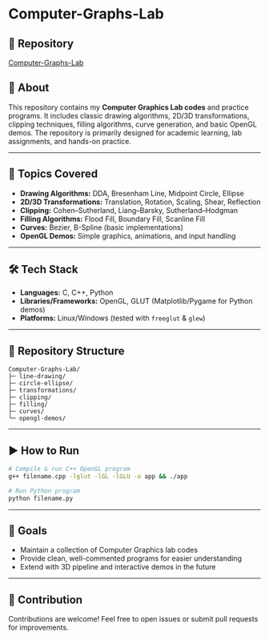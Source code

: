 # Computer-Graphs-Lab

## 🔗 Repository
[Computer-Graphs-Lab](https://github.com/MdNawrose/Computer-Graphs-Lab)

## 📌 About
This repository contains my **Computer Graphics Lab codes** and practice programs. It includes classic drawing algorithms, 2D/3D transformations, clipping techniques, filling algorithms, curve generation, and basic OpenGL demos. The repository is primarily designed for academic learning, lab assignments, and hands-on practice.

---

## 🚀 Topics Covered
- **Drawing Algorithms:** DDA, Bresenham Line, Midpoint Circle, Ellipse
- **2D/3D Transformations:** Translation, Rotation, Scaling, Shear, Reflection
- **Clipping:** Cohen–Sutherland, Liang–Barsky, Sutherland–Hodgman
- **Filling Algorithms:** Flood Fill, Boundary Fill, Scanline Fill
- **Curves:** Bezier, B-Spline (basic implementations)
- **OpenGL Demos:** Simple graphics, animations, and input handling

---

## 🛠️ Tech Stack
- **Languages:** C, C++, Python  
- **Libraries/Frameworks:** OpenGL, GLUT (Matplotlib/Pygame for Python demos)  
- **Platforms:** Linux/Windows (tested with `freeglut` & `glew`)  

---

## 📂 Repository Structure
```
Computer-Graphs-Lab/
├─ line-drawing/
├─ circle-ellipse/
├─ transformations/
├─ clipping/
├─ filling/
├─ curves/
└─ opengl-demos/
```

---

## ▶️ How to Run
```bash
# Compile & run C++ OpenGL program
g++ filename.cpp -lglut -lGL -lGLU -o app && ./app

# Run Python program
python filename.py
```

---

## 🎯 Goals
- Maintain a collection of Computer Graphics lab codes
- Provide clean, well-commented programs for easier understanding
- Extend with 3D pipeline and interactive demos in the future

---

## 🤝 Contribution
Contributions are welcome! Feel free to open issues or submit pull requests for improvements.
